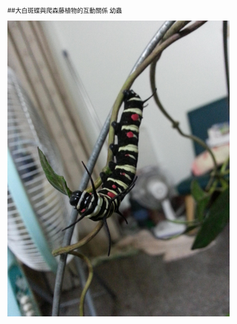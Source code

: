 ##大白斑蝶與爬森藤植物的互動關係
幼蟲


![jpg](https://raw.githubusercontent.com/Governance22/Governance22.github.io/master/2mWaohC.jpg)
